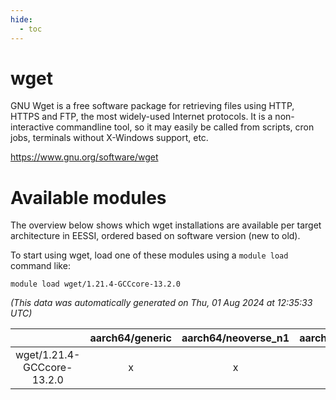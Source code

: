 ```yaml
---
hide:
  - toc
---
```


wget
====


GNU Wget is a free software package for retrieving files using HTTP, HTTPS and FTP, the most widely-used Internet protocols. It is a non-interactive commandline tool, so it may easily be called from scripts, cron jobs, terminals without X-Windows support, etc.

https://www.gnu.org/software/wget
# Available modules


The overview below shows which wget installations are available per target architecture in EESSI, ordered based on software version (new to old).

To start using wget, load one of these modules using a `module load` command like:

```shell
module load wget/1.21.4-GCCcore-13.2.0
```

*(This data was automatically generated on Thu, 01 Aug 2024 at 12:35:33 UTC)*  

| |aarch64/generic|aarch64/neoverse_n1|aarch64/neoverse_v1|x86_64/generic|x86_64/amd/zen2|x86_64/amd/zen3|x86_64/intel/haswell|x86_64/intel/skylake_avx512|
| :---: | :---: | :---: | :---: | :---: | :---: | :---: | :---: | :---: |
|wget/1.21.4-GCCcore-13.2.0|x|x|x|x|x|x|x|x|
